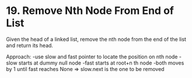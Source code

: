 # 19. Remove Nth Node From End of List

Given the head of a linked list, remove the nth node from the end of the list and return its head.

Approach:
-use slow and fast pointer to locate the position on nth node
-slow starts at dummy null node
-fast starts at root+n th node
-both moves by 1 until fast reaches None => slow.next is the one to be removed